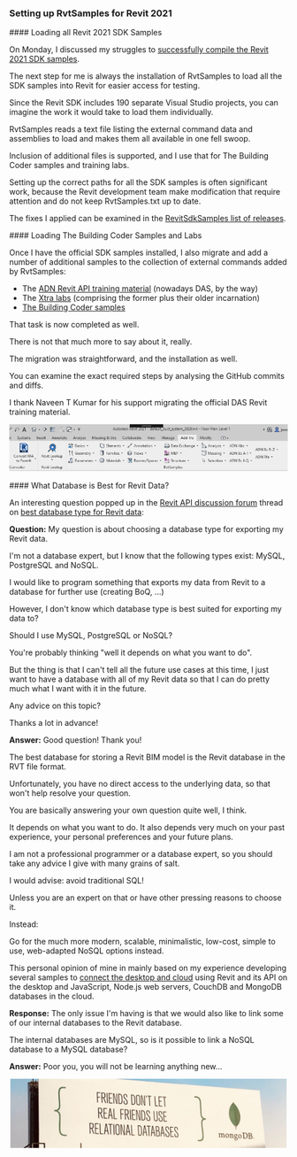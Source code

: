 <head>
<meta http-equiv="Content-Type" content="text/html; charset=utf-8">
<link rel="stylesheet" type="text/css" href="bc.css">
<script src="https://cdn.rawgit.com/google/code-prettify/master/loader/run_prettify.js" type="text/javascript"></script>
</head>

<!---

- updated RvtSamples for Revit 2021 and added support for AdnRevitApiLabsXtra and the_building_coder_samples https://github.com/jeremytammik/RevitSdkSamples

- updated Revit API training material for Revit 2019, 2020 and 2021

- updated RevitSdkSamples for Revit 2021 https://github.com/jeremytammik/RevitSdkSamples

- getting started with a database
  Best Database type for Revit data
  https://forums.autodesk.com/t5/revit-api-forum/best-database-type-for-revit-data/m-p/9503730

twitter:

 Revit 2021 SDK  with the #RevitAPI @AutodeskForge @AutodeskRevit #bim #DynamoBim #ForgeDevCon 

&ndash; 
...

linkedin:

#bim #DynamoBim #ForgeDevCon #Revit #API #IFC #SDK #AI #VisualStudio #Autodesk #AEC #adsk

the [Revit API discussion forum](http://forums.autodesk.com/t5/revit-api-forum/bd-p/160) thread

<center>
<img src="img/" alt="" title="" width="600"/>
<p style="font-size: 80%; font-style:italic"></p>
</center>

-->

### Setting up RvtSamples for Revit 2021

####<a name="2"></a> Loading all Revit 2021 SDK Samples

On Monday, I discussed my struggles
to [successfully compile the Revit 2021 SDK samples](https://thebuildingcoder.typepad.com/blog/2020/05/compiling-the-revit-2021-sdk-samples.html).

The next step for me is always the installation of RvtSamples to load all the SDK samples into Revit for easier access for testing.

Since the Revit SDK includes 190 separate Visual Studio projects, you can imagine the work it would take to load them individually.

RvtSamples reads a text file listing the external command data and assemblies to load and makes them all available in one fell swoop.

Inclusion of additional files is supported, and I use that for The Building Coder samples and training labs.

Setting up the correct paths for all the SDK samples is often significant work, because the Revit development team make modification that require attention and do not keep RvtSamples.txt up to date.

The fixes I applied can be examined in
the [RevitSdkSamples list of releases](https://github.com/jeremytammik/RevitSdkSamples/releases).

####<a name="3"></a> Loading The Building Coder Samples and Labs

Once I have the official SDK samples installed, I also migrate and add a number of additional samples to the collection of external commands added by RvtSamples:

- The [ADN Revit API training material](https://github.com/ADN-DevTech/RevitTrainingMaterial) (nowadays DAS, by the way)
- The [Xtra labs](https://github.com/jeremytammik/AdnRevitApiLabsXtra) (comprising the former plus their older incarnation)
- [The Building Coder samples](https://github.com/jeremytammik/the_building_coder_samples) 

That task is now completed as well.

There is not that much more to say about it, really.

The migration was straightforward, and the installation as well.

You can examine the exact required steps by analysing the GitHub commits and diffs.

I thank Naveen T Kumar for his support migrating the official DAS Revit training material.

<center>
<img src="img/rvtsamples_2021.png" alt="RvtSamples 2021" title="RvtSamples 2021" width="903"/> <!-- 903 -->
</center>

####<a name="4"></a> What Database is Best for Revit Data?

An interesting question popped up in
the [Revit API discussion forum](http://forums.autodesk.com/t5/revit-api-forum/bd-p/160) thread
on [best database type for Revit data](https://forums.autodesk.com/t5/revit-api-forum/best-database-type-for-revit-data/m-p/9503730):

**Question:** My question is about choosing a database type for exporting my Revit data.

I'm not a database expert, but I know that the following types exist: MySQL, PostgreSQL and NoSQL.

I would like to program something that exports my data from Revit to a database for further use (creating BoQ, ...)

However, I don't know which database type is best suited for exporting my data to?

Should I use MySQL, PostgreSQL or NoSQL?

You're probably thinking "well it depends on what you want to do".

But the thing is that I can't tell all the future use cases at this time, I just want to have a database with all of my Revit data so that I can do pretty much what I want with it in the future.

Any advice on this topic?

Thanks a lot in advance!

**Answer:** Good question! Thank you!

The best database for storing a Revit BIM model is the Revit database in the RVT file format.

Unfortunately, you have no direct access to the underlying data, so that won't help resolve your question.

You are basically answering your own question quite well, I think.

It depends on what you want to do. It also depends very much on your past experience, your personal preferences and your future plans.

I am not a professional programmer or a database expert, so you should take any advice I give with many grains of salt.

I would advise: avoid traditional SQL!

Unless you are an expert on that or have other pressing reasons to choose it.

Instead:

Go for the much more modern, scalable, minimalistic, low-cost, simple to use, web-adapted NoSQL options instead.

This personal opinion of mine in mainly based on my experience developing
several samples to [connect the desktop and cloud](https://github.com/jeremytammik/FireRatingCloud)
using Revit and its API on the desktop and JavaScript, Node.js web servers, CouchDB and MongoDB databases in the cloud.

**Response:** The only issue I'm having is that we would also like to link some of our internal databases to the Revit database.

The internal databases are MySQL, so is it possible to link a NoSQL database to a MySQL database?

**Answer:** Poor you, you will not be learning anything new...

<center>
<img src="img/friends_use_nosql.jpg" alt="Friends use NoSQL" title="Friends use NoSQL" width="500"/> <!-- 1400 -->
</center>

